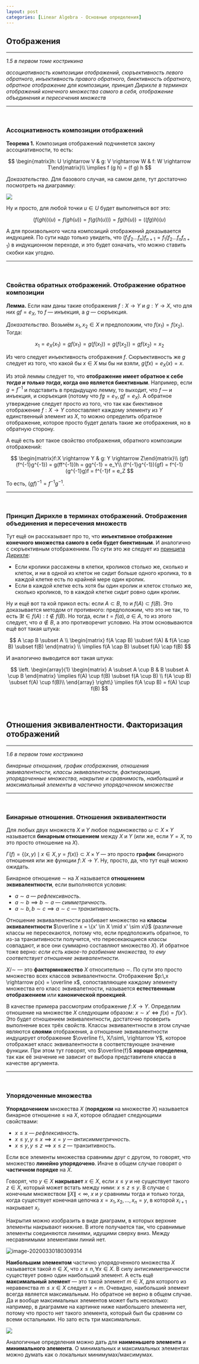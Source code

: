 ```yaml
---
layout: post
categories: [Linear Algebra - Основные определения]
---
```


## Отображения

----

*1.5 в первом томе кострикина*

*ассоциативность композиции отображений, сюръективность левого обратного, инъективность правого обратного, биективность обратного, обратное отображение для композиции, принцип Дирихле в терминах отображений конечного множества самого в себя, отображение объединения и пересечения множеств*

----

<br>

### Ассоциативность композиции отображений

**Теорема 1.** Композиция отображений подчиняется закону ассоциативности, то есть:

$$
\begin{matrix}h: U \rightarrow V & g: V \rightarrow W & f: W \rightarrow T\end{matrix}\\
\implies f (g h) = (f g) h
$$


*Доказательство.* Для базового случая, на самом деле, тут достаточно посмотреть на диаграмму:

<img src="/assets/images/math.assets/image-20200330023916807.png" style="max-width: 40%;">

Ну и просто, для любой точки $u \in U$ будет выполняться вот это:


$$
(f(gh))(u) = f(gh(u)) = f(g(h(u))) = fg(h(u)) = ((fg)h)(u)
$$


А для произвольного числа композиций отображений доказывается индукцией. По сути надо только увидеть, что $(f_1 f_2 \dots f_n) f_{n+1} = f_1 (f_2 \dots f_n f_{n+1})$ в индукционном переходе, и это будет означать, что можно ставить скобки как угодно.

----

<br>

### Свойства обратных отображений. Отображение обратное композиции

**Лемма.** Если нам даны такие отображения $f:X \rightarrow Y$ и $g:Y \rightarrow X$, что для них $gf = e_X$, то $f$ — инъекция, а $g$ — сюръекция.

*Доказательство.* Возьмём $x_1, x_2 \in X$ и предположим, что $f(x_1) = f(x_2)$. Тогда:


$$
x_1 = e_X(x_1) = gf(x_1) = g(f(x_1)) = g(f(x_2)) = gf(x_2) = x_2
$$


Из чего следует инъективность отображения $f$. Сюръективность же $g$ следует из того, что какой бы $x \in X$ мы бы ни взяли, $g(fx) = e_X(x) = x$.

Из этой леммы следует то, что **отображение имеет обратное к себе *тогда и только тогда*, когда оно является биективным**. Например, если $g=f^{-1}$ и подставить в предыдущую лемму, то выходит, что $f$ — и инъекция, и сюръекция (потому что $fg = e_Y, gf = e_X$). А обратное утверждение следует просто из того, что так как биективное отображение $f: X \rightarrow Y$ сопоставляет каждому элементу из $Y$ единственный элемент из $X$, то можно определить обратное отображение, которое просто будет делать такие же отображения, но в обратную сторону.

А ещё есть вот такое свойство отображения, обратного композиции отображений:


$$
\begin{matrix}f:X \rightarrow Y & g: Y \rightarrow Z\end{matrix}\\
(gf)(f^{-1}g^{-1}) = g(ff^{-1})h = gg^{-1} = e_Y\\
(f^{-1}g^{-1})(gf) = f^{-1}(g^{-1}g)f = f^{-1}f = e_Z
$$


То есть, $(gf)^{-1} = f^{-1} g^{-1}$.

----

<br>

### Принцип Дирихле в терминах отображений. Отображения объединения и пересечения множеств

Тут ещё он рассказывает про то, что **инъективное отображение конечного множества самого в себя будет биективным**. И аналогично с сюръективным отображением. По сути это же следует из [принципа Дирихле](https://ru.wikipedia.org/wiki/Принцип_Дирихле_(комбинаторика)):

- Если кролики рассажены в клетки, кроликов столько же, сколько и клеток, и ни в одной из клеток не сидит больше одного кролика, то в каждой клетке есть по крайней мере один кролик.
- Если в каждой клетке есть хотя бы один кролик и клеток столько же, сколько кроликов, то в каждой клетке сидит ровно один кролик.

Ну и ещё вот та кой прикол есть: если $A \subset B$, то и $f(A) \subset f(B)$. Это доказывается методом от противного: предположим, что это не так, то есть $\exists t \in f(A): t \not \in f(B)$. Но тогда, если $t = f(a), a \in A$, то из этого следует, что $a \not \in B$, а это противоречит условию. На этом основываются ещё вот такая штука:



$$
A \cap B \subset A \\
\begin{matrix} f(A \cap B) \subset f(A) & f(A \cap B) \subset f(B) \end{matrix} \\
\implies f(A \cap B) \subset f(A) \cap f(B)
$$



И аналогично выводится вот такая штука:


$$
\left.
\begin{array}{1}
\begin{matrix} A \subset A \cup B & B \subset A \cup B \end{matrix}
\implies f(A) \cup f(B) \subset f(A \cup B) \\
f(A \cup B) \subset f(A) \cup f(B)\\
\end{array}
\right\} \implies f(A \cup B) = f(A) \cup f(B)
$$

<br>

<br>

## Отношения эквивалентности. Факторизация отображений

----

*1.6 в первом томе кострикина*

*бинарные отношения, график отображения, отношения эквивалентности, классы эквивалентности, фактиоризация, упорядоченные множества, накрытие и сравнимость, наибольший и максимальный элементы в частично упорядоченном множестве*

----

<br>

### Бинарные отношения. Отношения эквивалентности

Для любых двух множеств $X$ и $Y$ любое подмножество $\omega \subset X \times Y$ называется **бинарным отношением** между $X$ и $Y$ (или же, если $Y = X$, то это просто отношение на $X$).

$\Gamma(f) = \{(x,y) \mid x \in X,\, y = f(x)\} \subset X \times Y$  — это просто **график** бинарного отношения или же функции $f:\,X \rightarrow Y$. Ну, просто, да, что тут  ещё можно ожидать.

Бинарное отношение $\sim$ на  $X$ называется **отношением эквивалентности**, если выполняются условия:

- $a \sim a$ — *рефлексивность*.
- $a \sim b \implies b \sim a$ — *симметричность*.
- $a \sim b,\, b \sim c \implies a \sim c$ — *транзитивность*.

Отношение эквивалентности разбивает множество на **классы эквивалентности** $\overline x = \{x' \in X \mid x' \sim x\}$ (различные классы не пересекаются, потому что, если предположить обратное, то из-за транзитивности получится, что пересекающиеся классы совпадают, и все они суммарно составляют множество $X$). И обратное тоже верно: *если есть какое-то разбиение множества, то ему соответствует отношение эквивалентности*.

$X/\sim$ — это **фактормножество** $X$ относительно $\sim$. По сути это просто множество всех классов эквивалентности. Отображение $p:\,x \rightarrow p(x) = \overline x$, сопоставляющее каждому элементу множества его класс эквивалетности, называется **естественным отображением** или **канонической проекцией**.

В качестве примера рассмотрим отображение $f:\, X \rightarrow Y$. Определим отношение на множестве $X$ следующим образом: $x \sim x' \iff f(x) = f(x')$. Это будет отношением эквивалентности, достаточно проверить выполнение всех трёх свойств. Классы эквивалентности в этом случае являются **слоями** отображения, а отношение эквивалентности индуцирует отображение $\overline f:\, X/\sim\, \rightarrow Y$, которое отображает класс эквивалентности в соответствующее значение функции. При этом тут говорят, что $\overline{f}$ **хорошо определена**, так как её значение не зависит от выбора представителя класса в качестве аргумента.

----

<br>

### Упорядоченные множества

**Упорядочением** множества $X$ (**порядком** на множестве $X$) называется бинарное отношение $\leq$ на $X$, которое обладает следующими свойствами:

- $x \leq x$ — *рефлексивность*.
- $x \leq y,\, y \leq x \implies x = y$ — *антисимметричность*.
- $x \leq y,\, y \leq z \implies x \leq z$ — транзитивность.

Если все элементы множества сравнимы друг с другом, то говорят, что множество **линейно упорядочено**. Иначе в общем случае говорят о **частичном порядке** на $X$.

Говорят, что $y \in X$ **накрывает** $x \in X$, если $x \leq y$ и не существует такого $z \in X$, который может встать между ними: $x \leq z \leq y$. В случае с конечным множеством $\| X \| \lt \infty$, $x$ и $y$ сравнимы тогда и только тогда, когда существует конечная цепочка $x = x_1,x_2,\dots,x_n = y$, в которой $x_{i+1}$ накрывает $x_i$.

Накрытия можно изобразить в виде диаграмм, в которых верхние элементы накрывают нижние. В итоге получается так, что сравнимые элементы соединяются линиями, идущими сверху вниз. Между несравнимыми элементами линий нет.

![image-20200330180309314](/assets/images/math.assets/image-20200330180309314.png)

**Наибольшим элементом** частично упорядоченного множества $X$ называется такой $n \in X$, что $x \leq n,\,\forall x \in X$. В силу антисимметричности существует ровно один наибольший элемент. А есть ещё **максимальный элемент** — это такой элемент $m \in X$, для которого из неравенства $m \leq x \in X$ следует $x = m$. Очевидно, наибольший элемент всегда является максимальным. Но обратное не верно в общем случае. Да и вообще максимальных элементов может быть несколько: например, в диаграмме на картинке ниже наибольшего элемента нет, потому что просто нет такого элемента, который был бы сравним со всеми остальными. Но зато есть три максимальных.

<img src="/assets/images/math.assets/image-20200330181409198.png" style="max-width: 40%;">

Аналогичные определения можно дать для **наименьшего элемента** и **минимального элемента**. О минимальных и максимальных элементах можно думать как о локальных минимумах/максимумах.